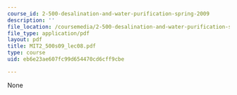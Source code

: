 ```yaml
---
course_id: 2-500-desalination-and-water-purification-spring-2009
description: ''
file_location: /coursemedia/2-500-desalination-and-water-purification-spring-2009/eb6e23ae607fc99d654470cd6cff9cbe_MIT2_500s09_lec08.pdf
file_type: application/pdf
layout: pdf
title: MIT2_500s09_lec08.pdf
type: course
uid: eb6e23ae607fc99d654470cd6cff9cbe

---
```

None
